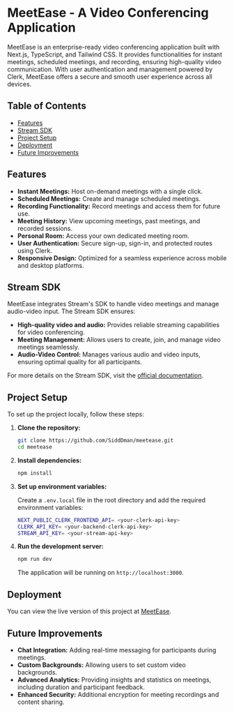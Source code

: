 # MeetEase - A Video Conferencing Application

MeetEase is an enterprise-ready video conferencing application built with Next.js, TypeScript, and Tailwind CSS. It provides functionalities for instant meetings, scheduled meetings, and recording, ensuring high-quality video communication. With user authentication and management powered by Clerk, MeetEase offers a secure and smooth user experience across all devices.

## Table of Contents
- [Features](#features)
- [Stream SDK](#stream-sdk)
- [Project Setup](#project-setup)
- [Deployment](#deployment)
- [Future Improvements](#future-improvements)

## Features

- **Instant Meetings:** Host on-demand meetings with a single click.
- **Scheduled Meetings:** Create and manage scheduled meetings.
- **Recording Functionality:** Record meetings and access them for future use.
- **Meeting History:** View upcoming meetings, past meetings, and recorded sessions.
- **Personal Room:** Access your own dedicated meeting room.
- **User Authentication:** Secure sign-up, sign-in, and protected routes using Clerk.
- **Responsive Design:** Optimized for a seamless experience across mobile and desktop platforms.

## Stream SDK

MeetEase integrates Stream's SDK to handle video meetings and manage audio-video input. The Stream SDK ensures:
- **High-quality video and audio:** Provides reliable streaming capabilities for video conferencing.
- **Meeting Management:** Allows users to create, join, and manage video meetings seamlessly.
- **Audio-Video Control:** Manages various audio and video inputs, ensuring optimal quality for all participants.

For more details on the Stream SDK, visit the [official documentation](https://getstream.io/docs/).

## Project Setup

To set up the project locally, follow these steps:

1. **Clone the repository:**
    ```bash
    git clone https://github.com/SiddDman/meetease.git
    cd meetease
    ```

2. **Install dependencies:**
    ```bash
    npm install
    ```

3. **Set up environment variables:**

    Create a `.env.local` file in the root directory and add the required environment variables:

    ```bash
    NEXT_PUBLIC_CLERK_FRONTEND_API= <your-clerk-api-key>
    CLERK_API_KEY= <your-backend-clerk-api-key>
    STREAM_API_KEY= <your-stream-api-key>
    ```

4. **Run the development server:**
    ```bash
    npm run dev
    ```

    The application will be running on ```http://localhost:3000```.

## Deployment
You can view the live version of this project at [MeetEase](https://meet-ease-phi.vercel.app/).

## Future Improvements

- **Chat Integration:** Adding real-time messaging for participants during meetings.
- **Custom Backgrounds:** Allowing users to set custom video backgrounds.
- **Advanced Analytics:** Providing insights and statistics on meetings, including duration and participant feedback.
- **Enhanced Security:** Additional encryption for meeting recordings and content sharing.
